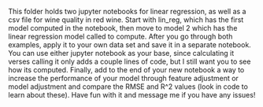 This folder holds two jupyter notebooks for linear regression, as well as a csv file for wine quality in red wine. Start with lin_reg, which has the first model computed in the notebook, then
move to model 2 which has the linear regression model called to compute. After you go through both examples, apply it to your own data set and save it in a separate notebook. You can use either 
jupyter notebook as your base, since calculating it verses calling it only adds a couple lines of code, but I still want you to see how its computed. Finally, add to the end of your new notebook
a way to increase the performance of your model through feature adjustment or model adjustment and compare the RMSE and R^2 values (look in code to learn about these). Have fun with it and message
me if you have any issues!
